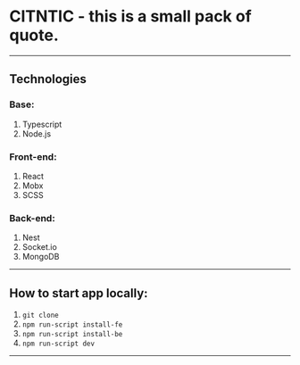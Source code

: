 # CITNTIC - this is a small pack of quote.

<hr>

## Technologies
### Base:
1) Typescript
2) Node.js
### Front-end:
1) React
2) Mobx
3) SCSS
### Back-end:
1) Nest
2) Socket.io
3) MongoDB

<hr>

## How to start app locally:
1) `git clone`
2) `npm run-script install-fe`
3) `npm run-script install-be`
4) `npm run-script dev`

<hr>
